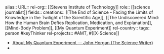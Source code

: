 alias::
URL::
rel-org:: [[Stevens Institute of Technology]]
role:: [[science journalist]]
fields::
creations:: [[The End of Science - Facing the Limits of Knowledge in the Twilight of the Scientific Age]], [[The Undiscovered Mind: How the Human Brain Defies Replication, Medication, and Explanation]], [[Mind-Body Problem]], [[My Quantum Experiment]]
rel-country::
tags:: person #keyThinker
rel-projects:: #AMT, #[[X-Science]]



- [About My Quantum Experiment — John Horgan (The Science Writer)](https://johnhorgan.org/books/my-quantum-experiment)
-
